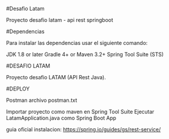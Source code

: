 
    

#Desafio Latam

Proyecto desafio latam - api rest springboot

#Dependencias

Para instalar las dependencias usar el siguiente comando:

JDK 1.8 or later
Gradle 4+ or Maven 3.2+
Spring Tool Suite (STS)


#DESAFIO LATAM

Proyecto desafio LATAM (API Rest Java).

#DEPLOY

Postman archivo postman.txt

	
Importar proyecto como maven en Spring Tool Suite
	Ejecutar LatamApplication.java como Spring Boot App
  
  guia oficial instalacion: https://spring.io/guides/gs/rest-service/







